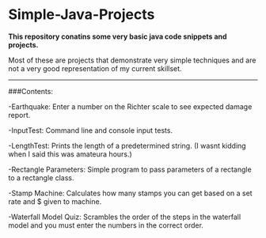 # Simple-Java-Projects

**This repository conatins some very basic java code snippets and projects.**

Most of these are projects that demonstrate very simple techniques and are not a very good representation of my current skillset.

---
###Contents:

-Earthquake: Enter a number on the Richter scale to see expected damage report.

-InputTest: Command line and console input tests. 

-LengthTest: Prints the length of a predetermined string. (I wasnt kidding when I said this was amateura hours.)

-Rectangle Parameters: Simple program to pass parameters of a rectangle to a rectangle class.

-Stamp Machine: Calculates how many stamps you can get based on a set rate and $ given to machine.

-Waterfall Model Quiz: Scrambles the order of the steps in the waterfall model and you must enter the numbers in the correct order. 
